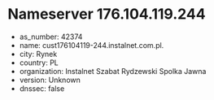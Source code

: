 # Nameserver 176.104.119.244

* as_number: 42374
* name: cust176104119-244.instalnet.com.pl.
* city: Rynek
* country: PL
* organization: Instalnet Szabat Rydzewski Spolka Jawna
* version: Unknown
* dnssec: false
